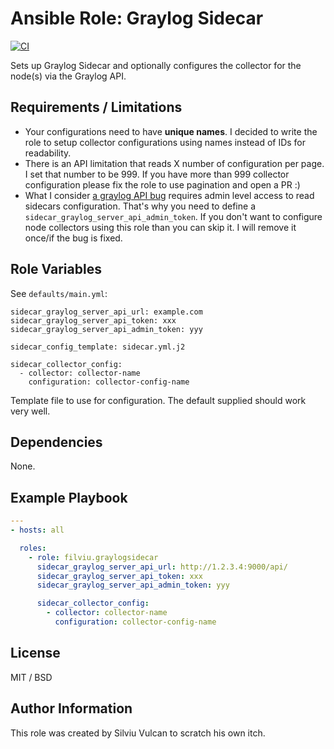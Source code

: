 # Ansible Role: Graylog Sidecar

[![CI](https://github.com/filviu/ansible-role-graylogsidecar/workflows/CI/badge.svg?event=push)](https://github.com/filviu/ansible-role-graylogsidecar/actions?query=workflow%3ACI)

Sets up Graylog Sidecar and optionally configures the collector for the node(s) via the Graylog API.

## Requirements / Limitations

- Your configurations need to have **unique names**. I decided to write the role to setup collector configurations using names instead of IDs for readability.
- There is an API limitation that reads X number of configuration per page. I set that number to be 999. If you have more than 999 collector configuration please fix the role to use pagination and open a PR :)
- What I consider [a graylog API bug](https://github.com/Graylog2/graylog2-server/issues/12044) requires admin level access to read sidecars configuration. That's why you need to define a `sidecar_graylog_server_api_admin_token`. If you don't want to configure node collectors using this role than you can skip it. I will remove it once/if the bug is fixed. 

## Role Variables

See `defaults/main.yml`:

    sidecar_graylog_server_api_url: example.com
    sidecar_graylog_server_api_token: xxx
    sidecar_graylog_server_api_admin_token: yyy

    sidecar_config_template: sidecar.yml.j2

    sidecar_collector_config:
      - collector: collector-name
        configuration: collector-config-name

Template file to use for configuration. The default supplied should work very well.

## Dependencies

None.

## Example Playbook

```yaml
---
- hosts: all

  roles:
    - role: filviu.graylogsidecar
      sidecar_graylog_server_api_url: http://1.2.3.4:9000/api/
      sidecar_graylog_server_api_token: xxx
      sidecar_graylog_server_api_admin_token: yyy

      sidecar_collector_config:
        - collector: collector-name
          configuration: collector-config-name
```

## License

MIT / BSD


## Author Information

This role was created by Silviu Vulcan to scratch his own itch.
